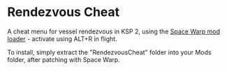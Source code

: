 # Rendezvous Cheat

A cheat menu for vessel rendezvous in KSP 2, using the [Space Warp mod loader](https://github.com/X606/SpaceWarp) - activate using ALT+R in flight.

To install, simply extract the "RendezvousCheat" folder into your Mods folder, after patching with Space Warp.
